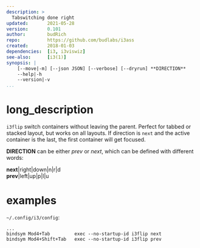 ```yaml
---
description: >
  Tabswitching done right
updated:       2021-05-28
version:       0.101
author:        budRich
repo:          https://github.com/budlabs/i3ass
created:       2018-01-03
dependencies:  [i3, i3viswiz]
see-also:      [i3(1)]
synopsis: |
    [--move|-m] [--json JSON] [--verbose] [--dryrun] **DIRECTION**
    --help|-h
    --version|-v
...
```


# long_description

`i3flip` switch containers without leaving the parent. Perfect for tabbed or stacked layout, but works on all layouts. If direction is `next` and the active container is the last, the first container will get focused.  

**DIRECTION** can be either *prev* or *next*, which can be defined with different words:  

**next**|right|down|n|r|d  
**prev**|left|up|p|l|u  

# examples

`~/.config/i3/config`:  
``` text
...
bindsym Mod4+Tab         exec --no-startup-id i3flip next
bindsym Mod4+Shift+Tab   exec --no-startup-id i3flip prev
```

